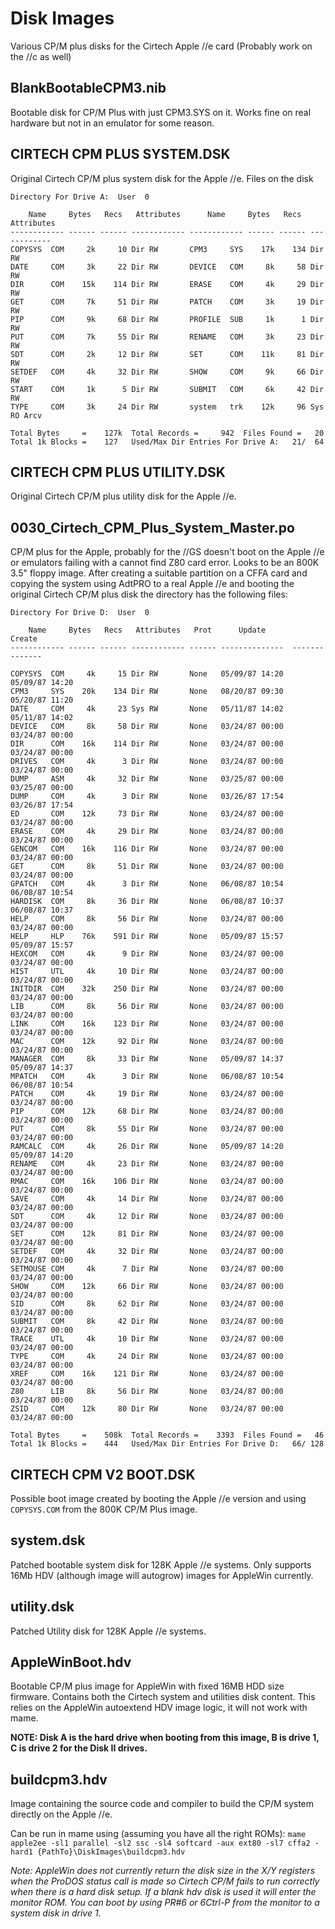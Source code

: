 # Disk Images
Various CP/M plus disks for the Cirtech Apple //e card (Probably work on the //c as well)

## BlankBootableCPM3.nib
Bootable disk for CP/M Plus with just CPM3.SYS on it. Works fine on real hardware but not in an emulator for some reason.

## CIRTECH CPM PLUS SYSTEM.DSK
Original Cirtech CP/M plus system disk for the Apple //e.
Files on the disk
```
Directory For Drive A:  User  0

    Name     Bytes   Recs   Attributes      Name     Bytes   Recs   Attributes 
------------ ------ ------ ------------ ------------ ------ ------ ------------
COPYSYS  COM     2k     10 Dir RW       CPM3     SYS    17k    134 Dir RW      
DATE     COM     3k     22 Dir RW       DEVICE   COM     8k     58 Dir RW      
DIR      COM    15k    114 Dir RW       ERASE    COM     4k     29 Dir RW      
GET      COM     7k     51 Dir RW       PATCH    COM     3k     19 Dir RW      
PIP      COM     9k     68 Dir RW       PROFILE  SUB     1k      1 Dir RW      
PUT      COM     7k     55 Dir RW       RENAME   COM     3k     23 Dir RW      
SDT      COM     2k     12 Dir RW       SET      COM    11k     81 Dir RW      
SETDEF   COM     4k     32 Dir RW       SHOW     COM     9k     66 Dir RW      
START    COM     1k      5 Dir RW       SUBMIT   COM     6k     42 Dir RW      
TYPE     COM     3k     24 Dir RW       system   trk    12k     96 Sys RO Arcv 

Total Bytes     =    127k  Total Records =     942  Files Found =   20
Total 1k Blocks =    127   Used/Max Dir Entries For Drive A:   21/  64
```

## CIRTECH CPM PLUS UTILITY.DSK
Original Cirtech CP/M plus utility disk for the Apple //e.

## 0030_Cirtech_CPM_Plus_System_Master.po
CP/M plus for the Apple, probably for the //GS doesn't boot on the Apple //e or emulators failing with a cannot find Z80 card error. Looks to be an 800K 3.5" floppy image. After creating a suitable partition on a CFFA card and copying the system using AdtPRO to a real Apple //e and booting the original Cirtech CP/M plus disk the directory has the following files:
```
Directory For Drive D:  User  0

    Name     Bytes   Recs   Attributes   Prot      Update          Create    
------------ ------ ------ ------------ ------ --------------  --------------

COPYSYS  COM     4k     15 Dir RW       None   05/09/87 14:20  05/09/87 14:20
CPM3     SYS    20k    134 Dir RW       None   08/20/87 09:30  05/20/87 11:20
DATE     COM     4k     23 Sys RW       None   05/11/87 14:02  05/11/87 14:02
DEVICE   COM     8k     58 Dir RW       None   03/24/87 00:00  03/24/87 00:00
DIR      COM    16k    114 Dir RW       None   03/24/87 00:00  03/24/87 00:00
DRIVES   COM     4k      3 Dir RW       None   03/24/87 00:00  03/24/87 00:00
DUMP     ASM     4k     32 Dir RW       None   03/25/87 00:00  03/25/87 00:00
DUMP     COM     4k      3 Dir RW       None   03/26/87 17:54  03/26/87 17:54
ED       COM    12k     73 Dir RW       None   03/24/87 00:00  03/24/87 00:00
ERASE    COM     4k     29 Dir RW       None   03/24/87 00:00  03/24/87 00:00
GENCOM   COM    16k    116 Dir RW       None   03/24/87 00:00  03/24/87 00:00
GET      COM     8k     51 Dir RW       None   03/24/87 00:00  03/24/87 00:00
GPATCH   COM     4k      3 Dir RW       None   06/08/87 10:54  06/08/87 10:54
HARDISK  COM     8k     36 Dir RW       None   06/08/87 10:37  06/08/87 10:37
HELP     COM     8k     56 Dir RW       None   03/24/87 00:00  03/24/87 00:00
HELP     HLP    76k    591 Dir RW       None   05/09/87 15:57  05/09/87 15:57
HEXCOM   COM     4k      9 Dir RW       None   03/24/87 00:00  03/24/87 00:00
HIST     UTL     4k     10 Dir RW       None   03/24/87 00:00  03/24/87 00:00
INITDIR  COM    32k    250 Dir RW       None   03/24/87 00:00  03/24/87 00:00
LIB      COM     8k     56 Dir RW       None   03/24/87 00:00  03/24/87 00:00
LINK     COM    16k    123 Dir RW       None   03/24/87 00:00  03/24/87 00:00
MAC      COM    12k     92 Dir RW       None   03/24/87 00:00  03/24/87 00:00
MANAGER  COM     8k     33 Dir RW       None   05/09/87 14:37  05/09/87 14:37
MPATCH   COM     4k      3 Dir RW       None   06/08/87 10:54  06/08/87 10:54
PATCH    COM     4k     19 Dir RW       None   03/24/87 00:00  03/24/87 00:00
PIP      COM    12k     68 Dir RW       None   03/24/87 00:00  03/24/87 00:00
PUT      COM     8k     55 Dir RW       None   03/24/87 00:00  03/24/87 00:00
RAMCALC  COM     4k     26 Dir RW       None   05/09/87 14:20  05/09/87 14:20
RENAME   COM     4k     23 Dir RW       None   03/24/87 00:00  03/24/87 00:00
RMAC     COM    16k    106 Dir RW       None   03/24/87 00:00  03/24/87 00:00
SAVE     COM     4k     14 Dir RW       None   03/24/87 00:00  03/24/87 00:00
SDT      COM     4k     12 Dir RW       None   03/24/87 00:00  03/24/87 00:00
SET      COM    12k     81 Dir RW       None   03/24/87 00:00  03/24/87 00:00
SETDEF   COM     4k     32 Dir RW       None   03/24/87 00:00  03/24/87 00:00
SETMOUSE COM     4k      7 Dir RW       None   03/24/87 00:00  03/24/87 00:00
SHOW     COM    12k     66 Dir RW       None   03/24/87 00:00  03/24/87 00:00
SID      COM     8k     62 Dir RW       None   03/24/87 00:00  03/24/87 00:00
SUBMIT   COM     8k     42 Dir RW       None   03/24/87 00:00  03/24/87 00:00
TRACE    UTL     4k     10 Dir RW       None   03/24/87 00:00  03/24/87 00:00
TYPE     COM     4k     24 Dir RW       None   03/24/87 00:00  03/24/87 00:00
XREF     COM    16k    121 Dir RW       None   03/24/87 00:00  03/24/87 00:00
Z80      LIB     8k     56 Dir RW       None   03/24/87 00:00  03/24/87 00:00
ZSID     COM    12k     80 Dir RW       None   03/24/87 00:00  03/24/87 00:00

Total Bytes     =    508k  Total Records =    3393  Files Found =   46
Total 1k Blocks =    444   Used/Max Dir Entries For Drive D:   66/ 128
```

## CIRTECH CPM V2 BOOT.DSK
Possible boot image created by booting the Apple //e version and using `COPYSYS.COM` from the 800K CP/M Plus image.

## system.dsk
Patched bootable system disk for 128K Apple //e systems. Only supports 16Mb HDV (although image will autogrow) images for AppleWin currently.

## utility.dsk
Patched Utility disk for 128K Apple //e systems.

## AppleWinBoot.hdv
Bootable CP/M plus image for AppleWin with fixed 16MB HDD size firmware. Contains both the Cirtech system and utilities disk content. This relies on the AppleWin autoextend HDV image logic, it will not work with mame.

**NOTE: Disk A is the hard drive when booting from this image, B is drive 1, C is drive 2 for the Disk II drives.**

## buildcpm3.hdv
Image containing the source code and compiler to build the CP/M system directly on the Apple //e.

Can be run in mame using (assuming you have all the right ROMs): 
`mame apple2ee -sl1 parallel -sl2 ssc -sl4 softcard -aux ext80 -sl7 cffa2 -hard1 {PathTo}\DiskImages\buildcpm3.hdv`

_Note: AppleWin does not currently return the disk size in the X/Y registers when the ProDOS status call is made so Cirtech CP/M fails to run correctly when there is a hard disk setup. If a blank hdv disk is used it will enter the monitor ROM. You can boot by using PR#6 or 6Ctrl-P from the monitor to a system disk in drive 1._
